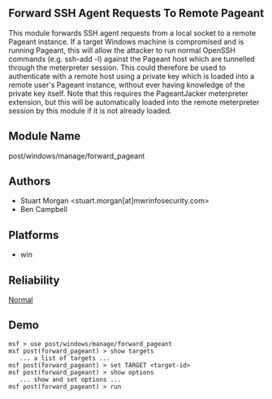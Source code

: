 ## Forward SSH Agent Requests To Remote Pageant

This module forwards SSH agent requests from a local socket 
to a remote Pageant instance. If a target Windows machine is 
compromised and is running Pageant, this will allow the 
attacker to run normal OpenSSH commands (e.g. ssh-add -l) 
against the Pageant host which are tunnelled through the 
meterpreter session. This could therefore be used to 
authenticate with a remote host using a private key which is 
loaded into a remote user's Pageant instance, without ever 
having knowledge of the private key itself. Note that this 
requires the PageantJacker meterpreter extension, but this 
will be automatically loaded into the remote meterpreter 
session by this module if it is not already loaded.


## Module Name
post/windows/manage/forward_pageant

## Authors
* Stuart Morgan <stuart.morgan[at]mwrinfosecurity.com>
* Ben Campbell





## Platforms
* win

## Reliability
[Normal](https://github.com/rapid7/metasploit-framework/wiki/Exploit-Ranking)

## Demo

```
msf > use post/windows/manage/forward_pageant
msf post(forward_pageant) > show targets
   ... a list of targets ...
msf post(forward_pageant) > set TARGET <target-id>
msf post(forward_pageant) > show options
   ... show and set options ...
msf post(forward_pageant) > run
```
    
    